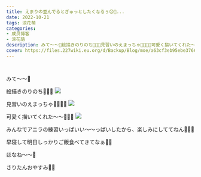 ```yaml
---
title: えまりの並んでるとぎゅっとしたくなるぅ😣💓...
date: 2022-10-21
tags: 涼花萌
categories: 
- 成员博客
- 涼花萌
description: みて〜〜🍎絵描きのりのち👸🏼🎨見習いのえまっちゃ👩🏻‍🎨🎨可愛く描いてくれた〜〜🧚🏻‍♀️みんなでアニラの練習いっぱいい〜〜っ...
cover: https://files.227wiki.eu.org/d/Backup/Blog/moe/a63cf3eb95ebe376691413d518d59.jpg 
---
```


        ﻿





みて〜〜🍎



絵描きのりのち👸🏼🎨
![](https://files.227wiki.eu.org/d/Backup/Blog/moe/a63cf3eb95ebe376691413d518d59.jpg)





見習いのえまっちゃ👩🏻‍🎨🎨
![](https://files.227wiki.eu.org/d/Backup/Blog/moe/a63cf3eb95ebe376691413d518d59-01.jpg)








可愛く描いてくれた〜〜🧚🏻‍♀️
![](https://files.227wiki.eu.org/d/Backup/Blog/moe/a63cf3eb95ebe376691413d518d59-02.jpg)









みんなでアニラの練習いっぱいい〜〜っぱいしたから、楽しみにしててねん🥰💓💓





早寝して明日しっかりご飯食べてきてなぁ🍎🍏








ほなね〜〜💓





さりたんおやすみ🐨💓


